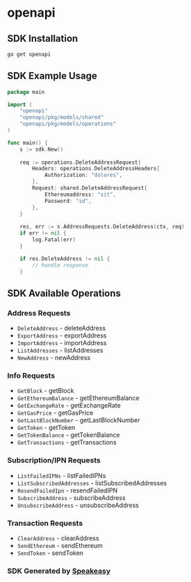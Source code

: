# openapi

<!-- Start SDK Installation -->
## SDK Installation

```bash
go get openapi
```
<!-- End SDK Installation -->

## SDK Example Usage
<!-- Start SDK Example Usage -->
```go
package main

import (
    "openapi"
    "openapi/pkg/models/shared"
    "openapi/pkg/models/operations"
)

func main() {
    s := sdk.New()
    
    req := operations.DeleteAddressRequest{
        Headers: operations.DeleteAddressHeaders{
            Authorization: "dolores",
        },
        Request: shared.DeleteAddressRequest{
            Ethereumaddress: "sit",
            Password: "id",
        },
    }
    
    res, err := s.AddressRequests.DeleteAddress(ctx, req)
    if err != nil {
        log.Fatal(err)
    }

    if res.DeleteAddress != nil {
        // handle response
    }
```
<!-- End SDK Example Usage -->

<!-- Start SDK Available Operations -->
## SDK Available Operations

### Address Requests

* `DeleteAddress` - deleteAddress
* `ExportAddress` - exportAddress
* `ImportAddress` - importAddress
* `ListAddresses` - listAddresses
* `NewAddress` - newAddress

### Info Requests

* `GetBlock` - getBlock
* `GetEthereumBalance` - getEthereumBalance
* `GetExchangeRate` - getExchangeRate
* `GetGasPrice` - getGasPrice
* `GetLastBlockNumber` - getLastBlockNumber
* `GetToken` - getToken
* `GetTokenBalance` - getTokenBalance
* `GetTransactions` - getTransactions

### Subscription/IPN Requests

* `ListFailedIPNs` - listFailedIPNs
* `ListSubscribedAddresses` - listSubscribedAddresses
* `ResendFailedIpn` - resendFailedIPN
* `SubscribeAddress` - subscribeAddress
* `UnsubscribeAddress` - unsubscribeAddress

### Transaction Requests

* `ClearAddress` - clearAddress
* `SendEthereum` - sendEthereum
* `SendToken` - sendToken

<!-- End SDK Available Operations -->

### SDK Generated by [Speakeasy](https://docs.speakeasyapi.dev/docs/using-speakeasy/client-sdks)
